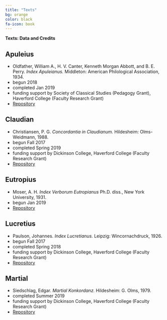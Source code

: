 ```yaml
---
title: "Texts"
bg: orange
color: black
fa-icon: book
---
```

<div class="center">
<b class="rock-salt">Texts: Data and Credits</b>
</div>

## Apuleius
- Oldfather, William A., H. V. Canter, Kenneth Morgan Abbott, and B. E. Perry. *Index Apuleianus.* Middleton: American Philological Association, 1934.
- begun 2018
- completed Jan 2019
- funding support by Society of Classical Studies (Pedagogy Grant), Haverford College (Faculty Research Grant)
- [Repository](https://github.com/GitClassical/ConcordanceLiberation/tree/master/Concordances/Apuleius)

## Claudian
- Christiansen, P. G. *Concordantia in Claudianum.* Hildesheim: Olms-Weidmann, 1988.
- begun Fall 2017
- completed Spring 2019
- funding support by Dickinson College, Haverford College (Faculty Research Grant)
- [Repository](https://github.com/GitClassical/ConcordanceLiberation/tree/master/Concordances/Claudian)

## Eutropius
- Moser, A. H. *Index Verborum Eutropianus* Ph.D. diss., New York University, 1931.
- begun Jan 2019
- [Repository](https://github.com/GitClassical/ConcordanceLiberation/tree/master/Concordances/Eutropius)

## Lucretius
- Paulson, Johannes. *Index Lucretianus.* Leipzig: Wincornachdruck, 1926.
- begun Fall 2017
- completed Spring 2018
- funding support by Dickinson College, Haverford College (Faculty Research Grant)
- [Repository](https://github.com/GitClassical/ConcordanceLiberation/tree/master/Concordances/Lucretius)

## Martial
- Siedschlag, Edgar. *Martial Konkordanz.* Hildesheim: G. Olms, 1979.
- completed Summer 2019
- funding support by Dickinson College, Haverford College (Faculty Research Grant)
- [Repository](https://github.com/GitClassical/ConcordanceLiberation/tree/master/Concordances/Martial)
